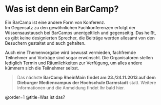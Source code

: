 # Was ist denn ein BarCamp?

Ein BarCamp ist eine andere Form von Konferenz.<br> Im Gegensatz zu den gewöhnlichen Fachkonferenzen
erfolgt der Wissensaustausch bei BarCamps unentgeltlich und gegenseitig. Das heißt, es gibt keine
designierten Sprecher, die Beiträge werden allesamt von den Besuchern gestaltet und auch gehalten. 

Auch eine Themenvorgabe wird bewusst vermieden, fachfremde Teilnehmer und Vorträge sind sogar erwünscht.
Die Organisatoren stellen lediglich Termin und Räumlichkeiten zur Verfügung, um alles andere kümmern
sich die Teilnehmer selbst.

> Das nächste **BarCamp RheinMain findet am 23./24.11.2013 auf dem Dieburger Mediencampus der Hochschule Darmstadt** statt.
> Weitere Informationen und die Anmeldung findet Ihr bald hier.

@order=1
@title=Was ist das?

